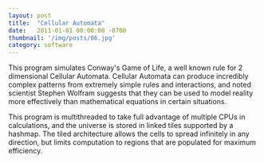```yaml
---
layout: post
title:  "Cellular Automata"
date:   2011-01-01 00:00:00 -0700
thumbnail: '/img/posts/06.jpg'
category: software
---
```

This program simulates Conway's Game of Life, a well known rule for 2 dimensional Cellular Automata. Cellular Automata can produce incredibly complex patterns from extremely simple rules and interactions, and noted scientist Stephen Wolfram suggests that they can be used to model reality more effectively than mathematical equations in certain situations.

This program is multithreaded to take full advantage of multiple CPUs in calculations, and the universe is stored in linked tiles supported by a hashmap. The tiled architecture allows the cells to spread infinitely in any direction, but limits computation to regions that are populated for maximum efficiency.